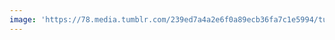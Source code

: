 ```yaml
---
image: 'https://78.media.tumblr.com/239ed7a4a2e6f0a89ecb36fa7c1e5994/tumblr_p5hznjNIZr1tbdx3so1_1280.jpg'
---
```

